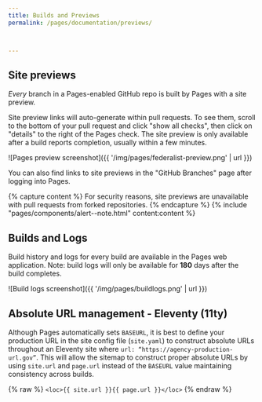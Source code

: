 ```yaml
---
title: Builds and Previews
permalink: /pages/documentation/previews/



---
```


## Site previews 

_Every_ branch in a Pages-enabled GitHub repo is built by Pages with a site preview.

Site preview links will auto-generate within pull requests. To see them, scroll to the bottom of your pull request and click "show all checks", then click on "details" to the right of the Pages check. The site preview is only available after a build reports completion, usually within a few minutes.

![Pages preview screenshot]({{ '/img/pages/federalist-preview.png' | url }})

You can also find links to site previews in the "GitHub Branches" page after logging into Pages.

{% capture content %}
For security reasons, site previews are unavailable with pull requests from forked repositories.
{% endcapture %}
{% include "pages/components/alert--note.html" content:content %}

## Builds and Logs
Build history and logs for every build are available in the Pages web application. Note: build logs will only be available for **180** days after the build completes.

![Build logs screenshot]({{ '/img/pages/buildlogs.png' | url }})

## Absolute URL management - Eleventy (11ty)
Although Pages automatically sets `BASEURL`, it is best to define your production URL in the site config file (`site.yaml`) to construct absolute URLs throughout an Eleventy site where `url: “https://agency-production-url.gov”`. This will allow the sitemap to construct proper absolute URLs by using `site.url` and `page.url` instead of the `BASEURL` value maintaining consistency across builds.

{% raw %} 
`<loc>{{ site.url }}{{ page.url }}</loc>`
{% endraw %}